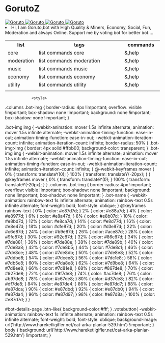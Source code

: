 # GorutoZ

<a href="https://top.gg/bot/584691692897042442" >
  <img src="https://top.gg/api/widget/status/584691692897042442.svg" alt="Goruto" />
</a>

<a href="https://top.gg/bot/584691692897042442" >
  <img src="https://top.gg/api/widget/upvotes/584691692897042442.svg" alt="Goruto" />
</a>

<a href="https://top.gg/bot/584691692897042442" >
  <img src="https://top.gg/api/widget/lib/584691692897042442.svg" alt="Goruto" />
</a>

<a href="https://top.gg/bot/584691692897042442" >
  <img src="https://top.gg/api/widget/owner/584691692897042442.svg" alt="Goruto" />
</a>














<li>Hi, I am Goruto,bot with High Quality & Miners, Economy, Social, Fun, Moderation and always Online. Support me by voting bot for better bot....</li>

<table id="komuttlarr">
                    <tbody><tr class="header">
                        <th style="width:15%;">list</th>
                        <th style="width:60%;">tags</th>
                        <th style="width:25%;">commands</th>
                    </tr>
                    <tr>
                        <td>
                            core
                        </td>
                        <td>
                            list commands core
                        </td>
                        <td>
                            &,help
                        </td>
                    </tr>
                    <tr>
                        <td>
                            moderation
                        </td>
                        <td>
                            list commands moderation
                        </td>
                        <td>
                            &,help
                        </td>
                    </tr>
                    <tr>
                        <td>music</td>
                        <td>
                            list commands music
                        </td>
                        <td>
                           &,help</td>
                    </tr>
                    <tr>
                        <td>economy</td>
                        <td>
                            list commands economy
                        </td>
                        <td>
                            &,help
                        </td>
                    </tr>
                    <tr>
                        <td>
                            utility
                        </td>
                        <td>
                            list commands utility                       </td>
                        <td>&,help </td>
                    </tr>
                    <tr>
                        <td>                      
                    </tr>
                </tbody></table>
                
                
                <style>
.columns .bot-img {
     border-radius: 4px !important;
     overflow: visible !important;
     box-shadow: none !important;
     background: none !important;
     box-shadow: none !important;
}
<p>.bot-img img {
-webkit-animation: mover 1.5s infinite  alternate;
animation: mover 1.5s infinite  alternate;
-webkit-animation-timing-function: ease-in-out;
animation-timing-function: ease-in-out;
-webkit-animation-iteration-count: infinite;
animation-iteration-count: infinite;
border-radius: 50%
}
.bot-img&gt;img {
border: 4px solid #ffbb00;
background-color: transparent;
}
.bot-img img {
-webkit-animation: mover 1.5s infinite  alternate;
animation: mover 1.5s infinite  alternate;
-webkit-animation-timing-function: ease-in-out;
animation-timing-function: ease-in-out;
-webkit-animation-iteration-count: infinite;
animation-iteration-count: infinite;
}
@-webkit-keyframes mover {
0% { transform: translateY(0); }
100% { transform: translateY(-20px); }
}<br>
@keyframes mover {
0% { transform: translateY(0); }
100% { transform: translateY(-20px); }
}
.columns .bot-img {
border-radius: 4px !important;
overflow: visible !important;
box-shadow: none !important;
background: none !important;
box-shadow: none !important;
}
.bot-name {
-webkit-animation: rainbow-text 1s infinite alternate;
animation: rainbow-text 0.5s infinite alternate;
font-weight: bold;
font-style: oblique;
}
@keyframes rainbow-text {
0% {
color: #e87d7d;
}
2% {
color: #e88a7d;
}
4% {
color: #e8977d;
}
6% {
color: #e8a47d;
}
8% {
color: #e8b07d;
}
10% {
color: #e8bd7d;
}
12% {
color: #e8ca7d;
}
14% {
color: #e8d77d;
}
16% {
color: #e8e47d;
}
18% {
color: #dfe87d;
}
20% {
color: #d3e87d;
}
22% {
color: #c6e87d;
}
24% {
color: #b9e87d;
}
26% {
color: #ace87d;
}
28% {
color: #9fe87d;
}
30% {
color: #92e87d;
}
32% {
color: #86e87d;
}
34% {
color: #7de881;
}
36% {
color: #7de88e;
}
38% {
color: #7de89b;
}
40% {
color: #7de8a8;
}
42% {
color: #7de8b5;
}
44% {
color: #7de8c1;
}
46% {
color: #7de8ce;
}
48% {
color: #7de8db;
}
50% {
color: #7de8e8;
}
52% {
color: #7ddbe8;
}
54% {
color: #7dcee8;
}
56% {
color: #7dc1e8;
}
58% {
color: #7db5e8;
}
60% {
color: #7da8e8;
}
62% {
color: #7d9be8;
}
64% {
color: #7d8ee8;
}
66% {
color: #7d81e8;
}
68% {
color: #867de8;
}
70% {
color: #927de8;
}
72% {
color: #9f7de8;
}
74% {
color: #ac7de8;
}
76% {
color: #b97de8;
}
78% {
color: #c67de8;
}
80% {
color: #d37de8;
}
82% {
color: #df7de8;
}
84% {
color: #e87de4;
}
86% {
color: #e87dd7;
}
88% {
color: #e87dca;
}
90% {
color: #e87dbd;
}
92% {
color: #e87db0;
}
94% {
color: #e87da4;
}
96% {
color: #e87d97;
}
98% {
color: #e87d8a;
}
100% {
color: #e87d7d;
}
}</p>
<p>#bot-details-page .btn-like{
background-color:#fff;
}
   .votebutton{
  -webkit-animation: rainbow-text 1s infinite alternate;
  animation: rainbow-text 0.5s infinite alternate;
  font-weight: bold;
  font-style: oblique;
     background-image: url('http://www.hareketligifler.net/cat-arka-planlar-529.htm') !important;
  } 
   body {
   background: url('http://www.hareketligifler.net/cat-arka-planlar-529.htm') !important;
  }  
</style>      
